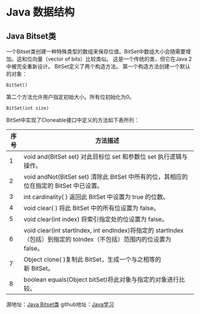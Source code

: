 
# Java 数据结构
## Java Bitset类

一个Bitset类创建一种特殊类型的数组来保存位值。BitSet中数组大小会随需要增加。这和位向量（vector of bits）比较类似。
这是一个传统的类，但它在Java 2中被完全重新设计。
BitSet定义了两个构造方法。
第一个构造方法创建一个默认的对象：

```
BitSet()
```
第二个方法允许用户指定初始大小。所有位初始化为0。
```
BitSet(int size)
```
BitSet中实现了Cloneable接口中定义的方法如下表所列：

| 序号  | 方法描述  | 
| ------ | ------ |
|1|void and(BitSet set) 对此目标位 set 和参数位 set 执行逻辑与操作。|
|2|void andNot(BitSet set) 清除此 BitSet 中所有的位，其相应的位在指定的 BitSet 中已设置。|
|3|int cardinality( ) 返回此 BitSet 中设置为 true 的位数。|
|4|void clear( ) 将此 BitSet 中的所有位设置为 false。|
|5|void clear(int index) 将索引指定处的位设置为 false。|
|6|void clear(int startIndex, int endIndex)将指定的 startIndex（包括）到指定的 toIndex（不包括）范围内的位设置为 false。|
|7|Object clone( )复制此 BitSet，生成一个与之相等的新 BitSet。|
|8|boolean equals(Object bitSet)将此对象与指定的对象进行比较。|




源地址：[Java Bitset类](https://www.runoob.com/java/java-bitset-class.html)
github地址：[Java学习](https://github.com/shaveKevin/SKJAVALearning)

